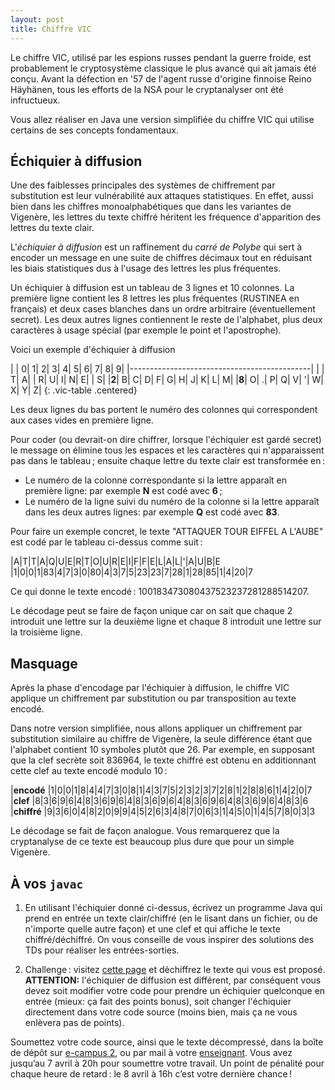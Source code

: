 ```yaml
---
layout: post
title: Chiffre VIC
---
```


Le chiffre VIC, utilisé par les espions russes pendant la guerre
froide, est probablement le cryptosystème classique le plus avancé qui
ait jamais été conçu. Avant la défection en '57 de l'agent russe
d'origine finnoise Reino Häyhänen, tous les efforts de la NSA pour le
cryptanalyser ont été infructueux.

Vous allez réaliser en Java une version simplifiée du chiffre VIC qui
utilise certains de ses concepts fondamentaux.


## Échiquier à diffusion

Une des faiblesses principales des systèmes de chiffrement par
substitution est leur vulnérabilité aux attaques statistiques. En
effet, aussi bien dans les chiffres monoalphabétiques que dans les
variantes de Vigenère, les lettres du texte chiffré héritent les
fréquence d'apparition des lettres du texte clair.

L'*échiquier à diffusion* est un raffinement du *carré de Polybe* qui
sert à encoder un message en une suite de chiffres décimaux tout en
réduisant les biais statistiques dus à l'usage des lettres les plus
fréquentes.

Un échiquier à diffusion est un tableau de 3 lignes et 10 colonnes. La
première ligne contient les 8 lettres les plus fréquentes (RUSTINEA en
français) et deux cases blanches dans un ordre arbitraire
(éventuellement secret). Les deux autres lignes contiennent le reste
de l'alphabet, plus deux caractères à usage spécial (par exemple le
point et l'apostrophe).

Voici un exemple d'échiquier à diffusion

|     |  0|  1|  2|  3|  4|  5|  6|  7|  8|  9|
|---------------------------------------------|
|     |  T|  A|   |  R|  U|  I|  N|  E|   |  S|
|**2**|  B|  C|  D|  F|  G|  H|  J|  K|  L|  M|
|**8**|  O|  .|  P|  Q|  V|  '|  W|  X|  Y|  Z|
{: .vic-table .centered}

<style>
.vic-table td, .vic-table th {padding: 0.1ex 2ex}
</style>


Les deux lignes du bas portent le numéro des colonnes qui
correspondent aux cases vides en première ligne.
 
Pour coder (ou devrait-on dire chiffrer, lorsque l'échiquier est gardé
secret) le message on élimine tous les espaces et les caractères qui
n'apparaissent pas dans le tableau ; ensuite chaque lettre du texte
clair est transformée en :

- Le numéro de la colonne correspondante si la lettre apparaît en
  première ligne: par exemple **N** est codé avec **6** ;
- Le numéro de la ligne suivi du numéro de la colonne si la lettre
  apparaît dans les deux autres lignes: par exemple **Q** est codé
  avec **83**.
  
Pour faire un exemple concret, le texte "ATTAQUER TOUR EIFFEL A
L'AUBE" est codé par le tableau ci-dessus comme suit :

|A|T|T|A|Q|U|E|R|T|O|U|R|E|I|F|F|E|L|A|L|'|A|U|B|E
|1|0|0|1|83|4|7|3|0|80|4|3|7|5|23|23|7|28|1|28|85|1|4|20|7

Ce qui donne le texte encodé : 100183473080437523237281288514207.

Le décodage peut se faire de façon unique car on sait que chaque 2
introduit une lettre sur la deuxième ligne et chaque 8 introduit une
lettre sur la troisième ligne.

## Masquage

Après la phase d'encodage par l'échiquier à diffusion, le chiffre VIC
applique un chiffrement par substitution ou par transposition au texte
encodé.

Dans notre version simplifiée, nous allons appliquer un chiffrement
par substitution similaire au chiffre de Vigenère, la seule différence
étant que l'alphabet contient 10 symboles plutôt que 26. Par exemple,
en supposant que la clef secrète soit 836964, le texte chiffré est
obtenu en additionnant cette clef au texte encodé modulo 10 :

|**encodé**   |1|0|0|1|8|4|4|7|3|0|8|1|4|3|7|5|2|3|2|3|7|2|8|1|2|8|8|6|1|4|2|0|7
|**clef**     |8|3|6|9|6|4|8|3|6|9|6|4|8|3|6|9|6|4|8|3|6|9|6|4|8|3|6|9|6|4|8|3|6
|**chiffré**  |9|3|6|0|4|8|2|0|9|9|4|5|2|6|3|4|8|7|0|6|3|1|4|5|0|1|4|5|7|8|0|3|3

Le décodage se fait de façon analogue. Vous remarquerez que la
cryptanalyse de ce texte est beaucoup plus dure que pour un simple
Vigenère.


## À vos `javac`

1. En utilisant l'échiquier donné ci-dessus, écrivez un programme Java
qui prend en entrée un texte clair/chiffré (en le lisant dans un
fichier, ou de n'importe quelle autre façon) et une clef et qui
affiche le texte chiffré/déchiffré. On vous conseille de vous inspirer
des solutions des TDs pour réaliser les entrées-sorties.

2. Challenge : visitez [cette page](http://it-katas.defeo.lu/katas/vic) et
déchiffrez le texte qui vous est proposé. **ATTENTION:** l'échiquier
de diffusion est différent, par conséquent vous devez soit modifier
votre code pour prendre un échiquier quelconque en entrée (mieux: ça
fait des points bonus), soit changer l'échiquier directement dans
votre code source (moins bien, mais ça ne vous enlèvera pas de
points).

Soumettez votre code source, ainsi que le texte décompressé, dans la
boîte de dépôt sur [e-campus 2](http://e-campus2.uvsq.fr), ou par mail
à votre [enseignant](http://defeo.lu/). Vous avez jusqu’au 7 avril à
20h pour soumettre votre travail. Un point de pénalité pour
chaque heure de retard : le 8 avril à 16h c’est votre dernière
chance !
